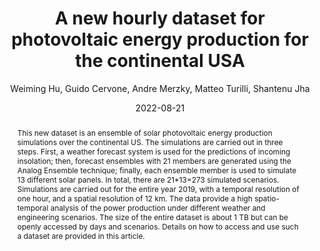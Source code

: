 ---
title: "A new hourly dataset for photovoltaic energy production for the continental USA"
collection: publications
permalink: /publications/hu2022new
date: 2022-08-21
type: pub
author: "Weiming Hu, Guido Cervone, Andre Merzky, Matteo Turilli, Shantenu Jha"
venue: "Data in Brief"
paperurl: https://www.sciencedirect.com/science/article/pii/S2352340922000361
abstract: "This new dataset is an ensemble of solar photovoltaic energy production simulations over the continental US. The simulations are carried out in three steps. First, a weather forecast system is used for the predictions of incoming insolation; then, forecast ensembles with 21 members are generated using the Analog Ensemble technique; finally, each ensemble member is used to simulate 13 different solar panels. In total, there are 21*13=273 simulated scenarios. Simulations are carried out for the entire year 2019, with a temporal resolution of one hour, and a spatial resolution of 12 km. The data provide a high spatio-temporal analysis of the power production under different weather and engineering scenarios. The size of the entire dataset is about 1 TB but can be openly accessed by days and scenarios. Details on how to access and use such a dataset are provided in this article."
---